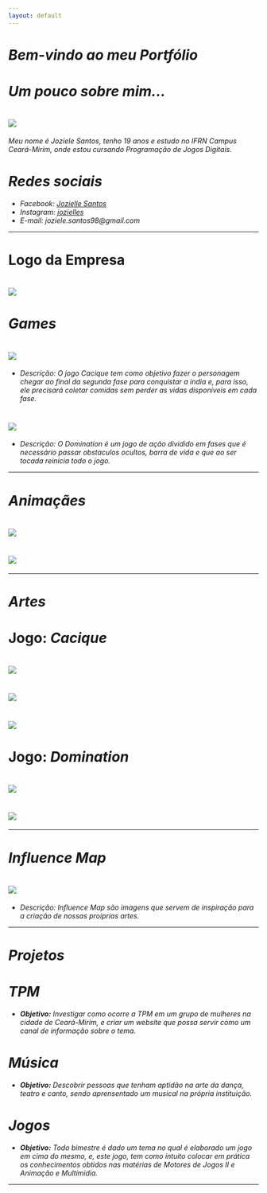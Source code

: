 ```yaml
---
layout: default
---
```


# _Bem-vindo ao meu Portfólio_

# _Um pouco sobre mim..._ 
# ![](eu.png)

_Meu nome é Joziele Santos, tenho 19 anos e estudo no IFRN Campus Ceará-Mirim, onde estou cursando Programação de Jogos Digitais._   

# _Redes sociais_

* _Facebook: [Jozielle Santos](https://www.facebook.com/jozielle.santos.378)_
* _Instagram: [jozielles](https://www.instagram.com/jozielles/)_
* _E-mail: joziele.santos98@gmail.com_

* * * 

# Logo da Empresa

# ![](logo.png)

# _Games_

# [![](Cacique.png)](https://joozi.github.io/Cacique/)  

* _Descrição: O jogo Cacique tem como objetivo fazer o personagem chegar ao final da segunda fase para conquistar a índia e, para isso, ele precisará coletar comidas sem perder as vidas disponíveis em cada fase._ 

# [![](Domination.png)](https://joozi.github.io/Domination/)

* _Descrição: O Domination é um jogo de ação dividido em fases que é necessário passar obstaculos ocultos, barra de vida e que ao ser tocada reinicia todo o jogo._ 


* * * 

# _Animaçães_

# ![](Andando.gif)

# ![](Caindo.gif)


* * *

# _Artes_

# Jogo: _Cacique_

# ![](cobra.png)

# ![](jacare.png)

# ![](leao.png)

# Jogo: _Domination_

# ![](personagem.png)

# ![](serra.png)

* * * 

# _Influence Map_

# ![](influence.png)  

* _Descrição: Influence Map são imagens que servem de inspiração para a criação de nossas proiprias artes._

* * * 

# _Projetos_  
# _TPM_
* _**Objetivo:** Investigar como ocorre a TPM em um grupo de mulheres na cidade de Ceará-Mirim, e criar um website que possa servir como um canal de informação sobre o tema._

# _Música_
* _**Objetivo:** Descobrir pessoas que tenham aptidão na arte da dança, teatro e canto, sendo aprensentado um musical na própria instituição._

# _Jogos_
* _**Objetivo:** Todo bimestre é dado um tema no qual é elaborado um jogo em cima do mesmo, e, este jogo, tem como intuito colocar em prática os conhecimentos obtidos nas matérias de Motores de Jogos II e Animação e Multímidia._

* * *

